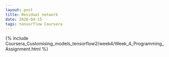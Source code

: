 ```yaml
---
layout: post
title: Residual network
date: 2020-04-15 
tags: tensorflow Coursera
---
```

{% include Coursera_Customising_models_tensorflow2/week4/Week_4_Programming_Assignment.html %}

